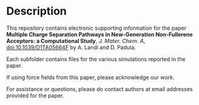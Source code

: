 Description
===========
This repository contains electronic supporting information for the
paper **Multiple Charge Separation Pathways in New-Generation Non-Fullerene Acceptors: a Computational Study**, _J. Mater. Chem. A_, [doi:10.1039/D1TA05664F](https://doi.org/10.1039/D1TA05664F) by A. Landi and D. Padula.

Each subfolder contains files for the various simulations reported
in the paper.

If using force fields from this paper, please acknowledge our work.

For assistance or questions, please do contact authors at email addresses
provided for the paper.
